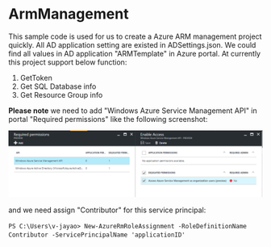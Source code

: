 # ArmManagement

This sample code is used for us to create a Azure ARM management project quickly. All AD application setting are existed in ADSettings.json.
We could find all values in AD application "ARMTemplate" in Azure portal. At currently this project support below function:

1. GetToken 
2. Get SQL Database info
3. Get Resource Group info

**Please note** we need to add "Windows Azure Service Management API" in portal "Required permissions" like the following screenshot:

![](ad-permission.PNG)

and we need assign "Contributor" for this service principal:

`PS C:\Users\v-jayao> New-AzureRmRoleAssignment -RoleDefinitionName Contributor -ServicePrincipalName 'applicationID'`
